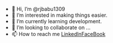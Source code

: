 - 👋 Hi, I’m @rjbabu1309
- 👀 I’m interested in making things easier.
- 🌱 I’m currently learning development.
- 💞️ I’m looking to collaborate on ...
- 📫 How to reach me <a href="https://www.linkedin.com/in/rjbabu1309/">LinkedIn</a><a href="https://www.facebook.com/in/rjbabu1309/">FaceBook</a>

<!---
rjbabu1309/rjbabu1309 is a ✨ special ✨ repository because its `README.md` (this file) appears on your GitHub profile.
You can click the Preview link to take a look at your changes.
--->

